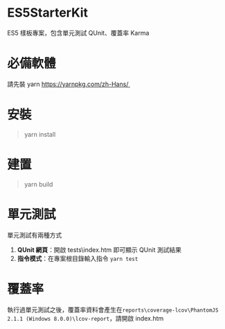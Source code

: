 # ES5StarterKit
ES5 樣板專案，包含單元測試 QUnit、覆蓋率 Karma

# 必備軟體

請先裝 yarn https://yarnpkg.com/zh-Hans/ 

# 安裝

> yarn install

# 建置

>  yarn build

# 單元測試

單元測試有兩種方式

1. **QUnit 網頁**：開啟 tests\index.htm 即可顯示 QUnit 測試結果
2. **指令模式**：在專案根目錄輸入指令 `yarn test`

# 覆蓋率

執行過單元測試之後，覆蓋率資料會產生在`reports\coverage-lcov\PhantomJS 2.1.1 (Windows 8.0.0)\lcov-report`，請開啟 index.htm






